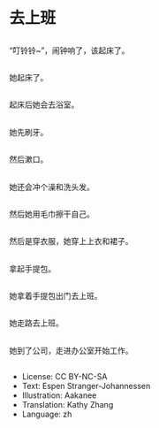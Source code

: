 # 去上班

##
“叮铃铃~”，闹钟响了，该起床了。

##
她起床了。

##
起床后她会去浴室。

##
她先刷牙。

##
然后漱口。

##
她还会冲个澡和洗头发。

##
然后她用毛巾擦干自己。

##
然后是穿衣服，她穿上上衣和裙子。

##
拿起手提包。

##
她拿着手提包出门去上班。

##
她走路去上班。

##
她到了公司，走进办公室开始工作。

##
* License: CC BY-NC-SA
* Text: Espen Stranger-Johannessen
* Illustration: Aakanee
* Translation: Kathy Zhang
* Language: zh
